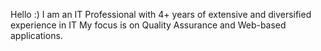 Hello :)
I am an IT Professional with 4+ years of extensive and diversified experience in IT
My focus is on Quality Assurance and Web-based applications.
